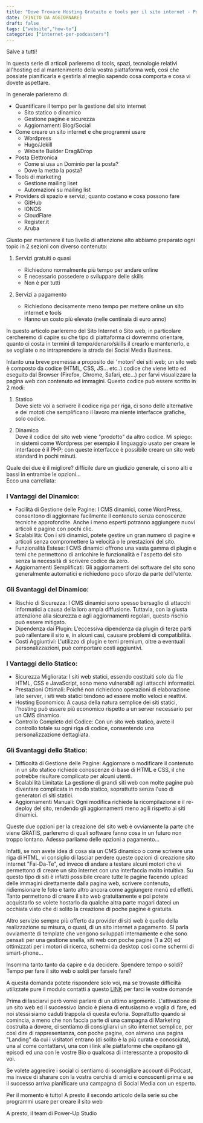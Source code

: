 ```yaml
---
title: "Dove Trovare Hosting Gratuito e tools per il sito internet - Prima Parte"
date: (FINITO DA AGGIORNARE)
draft: false
tags: ["website","how-to"]
categorie: ["internet-per-podcasters"]
---
```


Salve a tutti!

In questa serie di articoli parleremo di tools, spazi, tecnologie relativi all'hosting ed al mantenimento della vostra piattaforma web, così che possiate pianificarla e gestirla al meglio sapendo cosa comporta e cosa vi dovete aspettare.

In generale parleremo di:
- Quantificare il tempo per la gestione del sito internet
    - Sito statico o dinamico
    - Gestione pagine e sicurezza
    - Aggiornamenti Blog/Social
- Come creare un sito internet e che programmi usare
    - Wordpress
    - Hugo/Jekill
    - Website Builder Drag&Drop
- Posta Elettronica
    - Come si usa un Dominio per la posta?
    - Dove la metto la posta?
- Tools di marketing
    - Gestione mailing liset
    - Automazioni su mailing list
- Providers di spazio e servizi; quanto costano e cosa possono fare
    - GitHub
    - IONOS
    - CloudFlare
    - Register.it
    - Aruba
    
Giusto per mantenere il tuo livello di attenzione alto abbiamo preparato ogni topic in 2 sezioni con diverso contenuto:
1. Servizi gratuiti o quasi
    - Richiedono normalmente più tempo per andare online
    - E necessario possedere o sviluppare delle skills
    - Non è per tutti

2. Servizi a pagamento
    - Richiedono decisamente meno tempo per mettere online un sito internet e tools
    - Hanno un costo più elevato (nelle centinaia di euro anno)

In questo articolo parleremo del Sito Internet o Sito web, in particolare cercheremo di capire su che tipo di piattaforma ci dovremmo orientare, quanto ci costa in termini di tempo/denaro/skills il crearlo e mantenerlo, e se vogliate o no intraprendere la strada dei Social Media Business.

Intanto una breve premessa a proposito dei 'motori' dei siti web; un sito web è composto da codice (HTML, CSS, JS... etc..) codice che viene letto ed eseguito dal Browser (Firefox, Chrome, Safari, etc...) per farvi visualizzare la pagina web con contenuto ed immagini.
Questo codice può essere scritto in 2 modi:
1. Statico  
   Dove siete voi a scrivere il codice riga per riga, ci sono delle alternative e dei mototi che semplificano il lavoro ma niente interfacce grafiche, solo codice.

2. Dinamico   
   Dove il codice del sito web viene "prodotto" da altro codice. Mi spiego: in sistemi come Wordpress per esempio il linguaggio usato per creare le interfacce è il PHP; con queste interfacce è possibile creare un sito web standard in pochi minuti.

Quale dei due è il migliore? difficile dare un giudizio generale, ci sono alti e bassi in entrambe le opzioni...   
Ecco una carrellata:

### I Vantaggi del Dinamico:

-    Facilità di Gestione delle Pagine: I CMS dinamici, come WordPress, consentono di aggiornare facilmente il contenuto senza conoscenze tecniche approfondite. Anche i meno esperti potranno aggiungere nuovi articoli e pagine con pochi clic.
-    Scalabilità: Con i siti dinamici, potete gestire un gran numero di pagine e articoli senza compromettere la velocità o le prestazioni del sito.
-    Funzionalità Estese: I CMS dinamici offrono una vasta gamma di plugin e temi che permettono di arricchire le funzionalità e l'aspetto del sito senza la necessità di scrivere codice da zero.
-    Aggiornamenti Semplificati: Gli aggiornamenti del software del sito sono generalmente automatici e richiedono poco sforzo da parte dell'utente.

### Gli Svantaggi del Dinamico:

-    Rischio di Sicurezza: I CMS dinamici sono spesso bersaglio di attacchi informatici a causa della loro ampia diffusione. Tuttavia, con la giusta attenzione alla sicurezza e agli aggiornamenti regolari, questo rischio può essere mitigato.
-    Dipendenza dai Plugin: L'eccessiva dipendenza da plugin di terze parti può rallentare il sito e, in alcuni casi, causare problemi di compatibilità.
-    Costi Aggiuntivi: L'utilizzo di plugin e temi premium, oltre a eventuali personalizzazioni, può comportare costi aggiuntivi.

### I Vantaggi dello Statico:

-    Sicurezza Migliorata: I siti web statici, essendo costituiti solo da file HTML, CSS e JavaScript, sono meno vulnerabili agli attacchi informatici.
-    Prestazioni Ottimali: Poiché non richiedono operazioni di elaborazione lato server, i siti web statici tendono ad essere molto veloci e reattivi.
-    Hosting Economico: A causa della natura semplice dei siti statici, l'hosting può essere più economico rispetto a un server necessario per un CMS dinamico.
-    Controllo Completo del Codice: Con un sito web statico, avete il controllo totale su ogni riga di codice, consentendo una personalizzazione dettagliata.

### Gli Svantaggi dello Statico:

-    Difficoltà di Gestione delle Pagine: Aggiornare o modificare il contenuto in un sito statico richiede conoscenze di base di HTML e CSS, il che potrebbe risultare complicato per alcuni utenti.
-    Scalabilità Limitata: La gestione di grandi siti web con molte pagine può diventare complicata in modo statico, soprattutto senza l'uso di generatori di siti statici.
-    Aggiornamenti Manuali: Ogni modifica richiede la ricompilazione e il re-deploy del sito, rendendo gli aggiornamenti meno agili rispetto ai siti dinamici.

Queste due opzioni per la creazione del sito web è ovviamente la parte che viene GRATIS, parleremo di quali software fanno cosa in un futuro non troppo lontano.
Adesso parliamo delle opzioni a pagamento...

Infatti, se non avete idea di cosa sia un CMS dinamico o come scrivere una riga di HTML, vi consiglio di lasciar perdere queste opzioni di creazione sito internet "Fai-Da-Te", ed invece di andare a testare alcuni motori che vi permettono di creare un sito internet con una interfaccia molto intuitiva.
Su questo tipo di siti è infatti possibile creare tutte le pagine facendo upload delle immagini direttamente dalla pagina web, scrivere contenuto, ridiemsionare le foto e tanto altro ancora come aggiungere menù ed effetti.
Tanto permettono di creare il sito web gratuitamente e poi potete acquistarlo se volete hostarlo da qualche altra parte magari dateci un occhiata visto che di solito la creazione di poche pagine è gratuita.

Altro servizio sempre più offerto da provider di siti web è quello della realizzazione su misura, o quasi, di un sito internet a pagamento.
SI parla ovviamente di template che vengono sviluppati internamente e che sono pensati per una gestione snella, siti web con poche pagine (1 a 20) ed ottimizzati per i motori di ricerca, schermi da desktop così come schermi di smart-phone...


Insomma tanto tanto da capire e da decidere.
Spendere tempo o soldi? Tempo per fare il sito web o soldi per farselo fare?

A questa domanda potete rispondere solo voi, ma se trovaste difficiltà utilizzate pure il modulo contatti a questo [LINK](https://powerupstudio.it/#contact) per farci le vostre domande


Prima di lasciarvi però vorrei parlare di un ultimo argomento.
L'attivazione di un sito web ed il successivo lancio è piena di entusiasmo e voglia di fare, ed noi stessi siamo caduti trappola di questa euforia.
Soprattutto quando si comincia, a meno che non faccia parte di una campagna di Marketing costruita a dovere, ci sentiamo di consigliarvi un sito internet semplice, per così dire di rappresentanza, con poche pagine, con almeno una pagina "Landing" da cui i visitatori entrano (di solito è la più curata e conosciuta), una al come contattarvi, una con i link alle piattaforme che ospitano gli episodi ed una con le vostre Bio o qualcosa di interessante a proposito di voi.

Se volete aggredire i social ci sentiamo di sconsigliare account di Podcast, ma invece di sharare con la vostra cerchia di amici e conoscenti prima e se il successo arriva pianificare una campagna di Social Media con un esperto.

Per il momento è tutto!
A presto il secondo articolo della serie su che programmi usare per creare il sito web

A presto, il team di Power-Up Studio